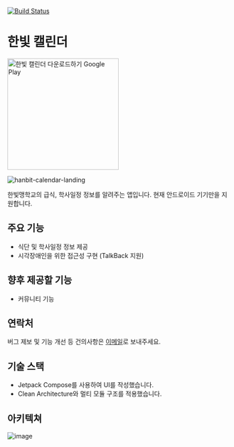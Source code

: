 [![Build Status](https://app.bitrise.io/app/a3b53150cc64506b/status.svg?token=QmWjAPkNDhHShc53zwJzmw&branch=main)](https://app.bitrise.io/app/a3b53150cc64506b)

# 한빛 캘린더

<a href='https://play.google.com/store/apps/details?id=com.practice.hanbitlunch&pcampaignid=pcampaignidMKT-Other-global-all-co-prtnr-py-PartBadge-Mar2515-1'><img alt='한빛 캘린더 다운로드하기 Google Play' width=250 src='https://play.google.com/intl/ko/badges/static/images/badges/ko_badge_web_generic.png'/></a>

![hanbit-calendar-landing](https://user-images.githubusercontent.com/45386920/187367178-0b079505-fc44-4670-9f92-54c47ecc7839.png)

한빛맹학교의 급식, 학사일정 정보를 알려주는 앱입니다. 현재 안드로이드 기기만을 지원합니다.

## 주요 기능
* 식단 및 학사일정 정보 제공
* 시각장애인을 위한 접근성 구현 (TalkBack 지원)

## 향후 제공할 기능
* 커뮤니티 기능

## 연락처
버그 제보 및 기능 개선 등 건의사항은 [이메일](mailto:mwy3055@gmail.com)로 보내주세요.

## 기술 스택
* Jetpack Compose를 사용하여 UI를 작성했습니다.
* Clean Architecture와 멀티 모듈 구조를 적용했습니다.

## 아키텍쳐
![image](https://user-images.githubusercontent.com/45386920/199899256-55498b26-2064-4227-9817-9771ed0493af.png)
